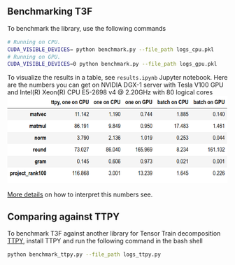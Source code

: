 ## Benchmarking T3F
To benchmark the library, use the following commands
```bash
# Running on CPU.
CUDA_VISIBLE_DEVICES= python benchmark.py --file_path logs_cpu.pkl
# Running on GPU.
CUDA_VISIBLE_DEVICES=0 python benchmark.py --file_path logs_gpu.pkl
```
To visualize the results in a table, see ```results.ipynb``` Jupyter notebook.
Here are the numbers you can get on NVIDIA DGX-1 server with Tesla V100 GPU and Intel(R) Xeon(R) CPU E5-2698 v4 @ 2.20GHz with 80 logical cores
 <img src="results.png" height="200">

[More details](https://t3f.readthedocs.io/en/latest/benchmark.html) on how to interpret this numbers see.

## Comparing against TTPY
To benchmark T3F against another library for Tensor Train decomposition [TTPY](https://github.com/oseledets/ttpy), install TTPY and run the following command in the bash shell
```bash
python benchmark_ttpy.py --file_path logs_ttpy.py
```
